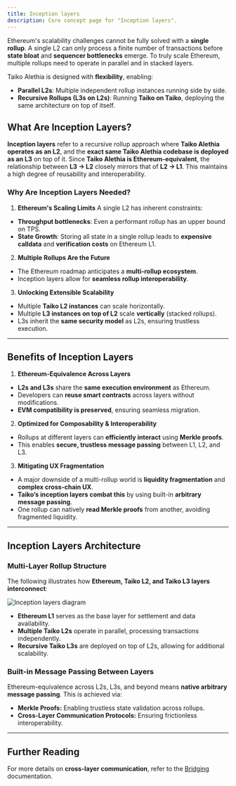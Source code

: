 ```yaml
---
title: Inception layers
description: Core concept page for "Inception layers".
---
```


Ethereum's scalability challenges cannot be fully solved with a **single rollup**. A single L2 can only process a finite number of transactions before **state bloat** and **sequencer bottlenecks** emerge. To truly scale Ethereum, multiple rollups need to operate in parallel and in stacked layers.

Taiko Alethia is designed with **flexibility**, enabling:

- **Parallel L2s**: Multiple independent rollup instances running side by side.
- **Recursive Rollups (L3s on L2s)**: Running **Taiko on Taiko**, deploying the same architecture on top of itself.

## What Are Inception Layers?

**Inception layers** refer to a recursive rollup approach where **Taiko Alethia operates as an L2**, and the **exact same Taiko Alethia codebase is deployed as an L3** on top of it. Since **Taiko Alethia is Ethereum-equivalent**, the relationship between **L3 → L2** closely mirrors that of **L2 → L1**. This maintains a high degree of reusability and interoperability.

### **Why Are Inception Layers Needed?**

1. **Ethereum's Scaling Limits**
   A single L2 has inherent constraints:

- **Throughput bottlenecks**: Even a performant rollup has an upper bound on TPS.
- **State Growth**: Storing all state in a single rollup leads to **expensive calldata** and **verification costs** on Ethereum L1.

2. **Multiple Rollups Are the Future**

- The Ethereum roadmap anticipates a **multi-rollup ecosystem**.
- Inception layers allow for **seamless rollup interoperability**.

3. **Unlocking Extensible Scalability**

- Multiple **Taiko L2 instances** can scale horizontally.
- Multiple **L3 instances on top of L2** scale **vertically** (stacked rollups).
- L3s inherit the **same security model** as L2s, ensuring trustless execution.

---

## Benefits of Inception Layers

1. **Ethereum-Equivalence Across Layers**

- **L2s and L3s** share the **same execution environment** as Ethereum.
- Developers can **reuse smart contracts** across layers without modifications.
- **EVM compatibility is preserved**, ensuring seamless migration.

2. **Optimized for Composability & Interoperability**

- Rollups at different layers can **efficiently interact** using **Merkle proofs**.
- This enables **secure, trustless message passing** between L1, L2, and L3.

3. **Mitigating UX Fragmentation**

- A major downside of a multi-rollup world is **liquidity fragmentation** and **complex cross-chain UX**.
- **Taiko’s inception layers combat this** by using built-in **arbitrary message passing**.
- One rollup can natively **read Merkle proofs** from another, avoiding fragmented liquidity.

---

## Inception Layers Architecture

### **Multi-Layer Rollup Structure**

The following illustrates how **Ethereum, Taiko L2, and Taiko L3 layers interconnect**:

![Inception layers diagram](~/assets/content/docs/core-concepts/inception-layers-diagram.png)

- **Ethereum L1** serves as the base layer for settlement and data availability.
- **Multiple Taiko L2s** operate in parallel, processing transactions independently.
- **Recursive Taiko L3s** are deployed on top of L2s, allowing for additional scalability.

### **Built-in Message Passing Between Layers**

Ethereum-equivalence across L2s, L3s, and beyond means **native arbitrary message passing**. This is achieved via:

- **Merkle Proofs:** Enabling trustless state validation across rollups.
- **Cross-Layer Communication Protocols:** Ensuring frictionless interoperability.

---

## Further Reading

For more details on **cross-layer communication**, refer to the [Bridging](/taiko-alethia-protocol/bridging) documentation.
